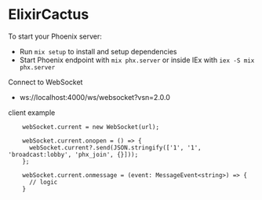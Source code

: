 # ElixirCactus

To start your Phoenix server:

- Run `mix setup` to install and setup dependencies
- Start Phoenix endpoint with `mix phx.server` or inside IEx with `iex -S mix phx.server`

Connect to WebSocket

- ws://localhost:4000/ws/websocket?vsn=2.0.0

client example

```JS
    webSocket.current = new WebSocket(url);

    webSocket.current.onopen = () => {
      webSocket.current?.send(JSON.stringify(['1', '1', 'broadcast:lobby', 'phx_join', {}]));
    };

    webSocket.current.onmessage = (event: MessageEvent<string>) => {
      // logic
    }
```

